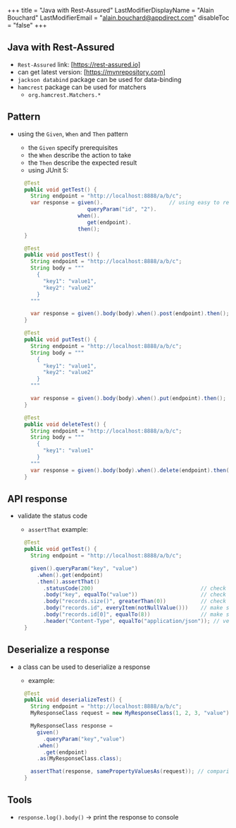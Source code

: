 +++
title = "Java with Rest-Assured"
LastModifierDisplayName = "Alain Bouchard"
LastModifierEmail = "alain.bouchard@appdirect.com"
disableToc = "false"
+++

## Java with Rest-Assured

- `Rest-Assured` link: [https://rest-assured.io]
- can get latest version: [https://mvnrepository.com]
- `jackson databind` package can be used for data-binding
- `hamcrest` package can be used for matchers
  - `org.hamcrest.Matchers.*`

## Pattern

- using the `Given`, `When` and `Then` pattern
  - the `Given` specify prerequisites
  - the `When` describe the action to take
  - the `Then` describe the expected result
  - using JUnit 5:

  ```java
    @Test
    public void getTest() {
      String endpoint = "http://localhost:8888/a/b/c";
      var response = given().                     // using easy to read format for doc only
                        queryParam("id", "2").
                     when().
                        get(endpoint).
                     then();
    }

    @Test
    public void postTest() {
      String endpoint = "http://localhost:8888/a/b/c";
      String body = """
        {
          "key1": "value1",
          "key2": "value2"
        }
      """

      var response = given().body(body).when().post(endpoint).then();
    }

    @Test
    public void putTest() {
      String endpoint = "http://localhost:8888/a/b/c";
      String body = """
        {
          "key1": "value1",
          "key2": "value2"
        }
      """

      var response = given().body(body).when().put(endpoint).then();
    }

    @Test
    public void deleteTest() {
      String endpoint = "http://localhost:8888/a/b/c";
      String body = """
        {
          "key1": "value1"
        }
      """
      var response = given().body(body).when().delete(endpoint).then();
    }
    ```

## API response

- validate the status code
  - `assertThat` example:

  ```java
    @Test
    public void getTest() {
      String endpoint = "http://localhost:8888/a/b/c";

      given().queryParam("key", "value")
        .when().get(endpoint)
        .then().assertThat()
          .statusCode(200)                                  // check status code is OK/200
          .body("key", equalTo("value"))                    // check for response body key = value
          .body("records.size()", greaterThan(0))           // check for response body record array to have 1+ items
          .body("records.id", everyItem(notNullValue()))    // make sure each records.id item from the array is not null
          .body("records.id[0]", equalTo(8))                // make sure first records.id item = 0
          .header("Content-Type", equalTo("application/json")); // verify the headers content-type field
    }
  ```

## Deserialize a response

- a class can be used to deserialize a response
  - example:

  ```java
    @Test
    public void deserializeTest() {
      String endpoint = "http://localhost:8888/a/b/c";
      MyResponseClass request = new MyResponseClass(1, 2, 3, "value");

      MyResponseClass response =
        given()
          .queryParam("key","value")
        .when()
          .get(endpoint)
        .as(MyResponseClass.class);

      assertThat(response, samePropertyValuesAs(request)); // comparing every property of the classes
    }
    ```

## Tools

- `response.log().body()`   -> print the response to console
